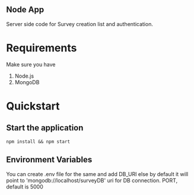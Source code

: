 ## Node App
Server side code for Survey creation list and authentication.
# Requirements
Make sure you have 
  1. Node.js 
  2. MongoDB
# Quickstart
## Start the application

```
npm install && npm start
```
## Environment Variables
You can create .env file for the same and add DB_URI else by default it will point to 'mongodb://localhost/surveyDB' uri for DB connection.
PORT, default is 5000
